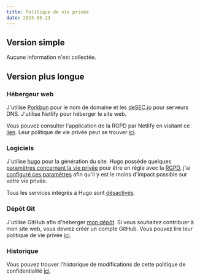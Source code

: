 ```yaml
---
title: Politique de vie privée
date: 2023-05-23
---
```


## Version simple

Aucune information n'est collectée.

## Version plus longue

### Hébergeur web

J'utilise [Porkbun](https://porkbun.com/) pour le nom de domaine et les [deSEC.io](https://desec.io/) pour serveurs DNS. J'utilise Netlify pour héberger le site web.

Vous pouvez consulter l'application de la RGPD par Netlify en visitant ce [lien](https://www.netlify.com/gdpr-ccpa/). Leur politique de vie privée peut se trouver [ici](https://www.netlify.com/privacy/).

### Logiciels

J'utilise [hugo](https://gohugo.io/) pour la génération du site. Hugo possède quelques [paramètres concernant la vie privée](https://gohugo.io/about/hugo-and-gdpr/) pour être en règle avec la [RGPD](https://www.cnil.fr/fr/comprendre-le-rgpd), j'ai [configuré ces paramètres](https://github.com/d4rklynk/samsepi0l.dev/blob/main/config/_default/config.toml) afin qu'il y est le moins d'impact possible sur votre vie privée.

Tous les services intégrés à Hugo sont [désactivés](https://github.com/d4rklynk/samsepi0l.dev/blob/main/config/_default/config.toml#L69).

### Dépôt Git

J'utilise GitHub afin d'héberger [mon dépôt](https://github.com/d4rklynk/samsepi0l.dev). Si vous souhaitez contribuer à mon site web, vous devrez créer un compte GitHub.
Vous pouvez lire leur politique de vie privée [ici](https://docs.github.com/fr/site-policy/privacy-policies/github-privacy-statement).

### Historique

Vous pouvez trouver l'historique de modifications de cette politique de confidentialité [ici](https://github.com/d4rklynk/samsepi0l.dev/commits/main/content/privacy.md).

